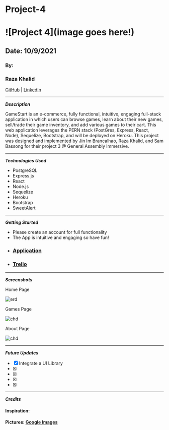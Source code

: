 # Project-4

# ![Project 4](image goes here!)

## Date: 10/9/2021

### By:
### Raza Khalid

[GitHub](https://github.com/Raza-Khalid?tab=repositories) | [LinkedIn](https://www.linkedin.com/feed/)

---

**_Description_**

GameStart is an e-commerce, fully functional, intuitive, engaging full-stack application in which users can browse games, learn about their new games, sell/trade their game inventory, and add various games to their cart. This web application leverages the PERN stack (PostGres, Express, React, Node), Sequelize, Bootstrap, and will be deployed on Heroku. This project was designed and implemented by Jin Im Brancalhao, Raza Khalid, and Sam Bassong for their project 3 @ General Assembly Immersive.

---

**_Technologies Used_**

- PostgreSQL
- Express.js
- React
- Node.js
- Sequelize
- Heroku
- Bootstrap
- SweetAlert

---

**_Getting Started_**

- Please create an account for full functionality
- The App is intuitive and engaging so have fun!

* ### [Application]()
* ### [Trello](https://trello.com/b/ZYO0mwXn/projec-4)

---

**_Screenshots_**

Home Page

![erd]()

Games Page

![chd]()

About Page

![chd]()

---

**_Future Updates_**

- [x] Integrate a UI Library
- [x] 
- [x] 
- [x] 
- [x] 

---

**_Credits_**

#### Inspiration: 

#### Pictures: [Google Images](https://google.com)
